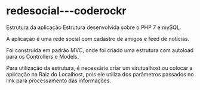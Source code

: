 # redesocial---coderockr

Estrutura da aplicação
Estrutura desenvolvida sobre o PHP 7 e mySQL.

A aplicação é uma rede social com cadastro de amigos e feed de notícias.

Foi construida em padrão MVC, onde foi criado uma estrutura com autoload para os Controllers e Models.

Para utilização da estrutura, é necessário criar um virutualhost ou colocar a aplicação na Raiz do Localhost, pois ele utiliza dos parâmetros passados no link para processamento das informações.
